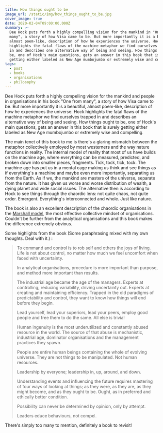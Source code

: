 ```yaml
---
title: How things ought to be
image_url: /static/img/how_things_ought_to_be.jpg
cover_image: true
date: 2020-02-04T09:00:00.000Z
summary: >-
  Dee Hock puts forth a highly compelling vision for the mankind in "One from
  many", a story of how Visa came to be. But more importantly it is a beautiful,
  almost poem-like, description of how he experiences the universe. Hock
  highlights the fatal flaws of the machine metaphor we find ourselves trapped
  in and describes one alternative way of being and seeing. How things ought to
  be, one of Hock's main questions, gets an answer in this book that is surely
  getting either labeled as New Age mumbojumbo or extremely wise and compelling.
tags:
  - post
  - books
  - organisations
  - philosophy
---
```

Dee Hock puts forth a highly compelling vision for the mankind and people in organisations in his book "One from many", a story of how Visa came to be. But more importantly it is a beautiful, almost poem-like, description of how he experiences the universe. Hock highlights the fatal flaws of the machine metaphor we find ourselves trapped in and describes an alternative way of being and seeing. How things ought to be, one of Hock's main questions, gets an answer in this book that is surely getting either labeled as New Age mumbojumbo or extremely wise and compelling.

The main tenet of this book to me is there's a glaring mismatch between the metaphor collectively employed by most westerners and the way nature functions in reality. The internal model of reality that most of us have builds on the machine age, where everything can be measured, predicted, and broken down into smaller pieces, fragments. Tick, tock, tick, tock. The machine age has put us in a mental cage making us think and see things as if everything's a machine and maybe even more importantly, separating us from the Earth. As if we, the mankind are masters of the universe, separate from the nature. It has given us worse and worse distribution of wealth, a dying planet and wide social issues. The alternative then is according to Hock to see things through the chaordic lens: not quite chaos, not quite order. Emergent. Everything's interconnected and whole. Just like nature.

The book is also an excellent description of the chaordic organisations in the [Marshall model](https://flowchainsensei.wordpress.com/rightshifting/the-marshall-model/), the most effective collective mindset of organisations. Couldn't be further from the analytical organisations and this book makes the difference extremely obvious.

Some highlights from the book (Some paraphrasing mixed with my own thoughts. Deal with it.) :

> To command and control is to rob self and others the joys of living. Life is not about control, no matter how much we feel uncomfort when faced with uncertainty.
>
> In analytical organisations, procedure is more important than purpose, and method more important than results.
>
> The industrial age became the age of the managers. Experts at controlling, reducing variability, driving uncertainty out. Experts at creating and maintaining efficiency. Trapped in the old paradigms of predictability and control, they want to know how things will end before they begin.
>
> Lead yourself, lead your superiors, lead your peers, employ good people and free them to do the same. All else is trivia!
>
> Human ingenuity is the most underutilized and constantly abused resource in the world. The source of that abuse is mechanistic, industrial age, dominator organisations and the management practices they spawn.
>
> People are entire human beings containing the whole of evolving universe. They are not things to be manipulated. Not human resources. 
>
> Leadership by everyone; leadership in, up, around, and down.
>
> Understanding events and influencing the future requires mastering of four ways of looking at things; as they were, as they are, as they might become, and as they ought to be. Ought, as in preferred and ethically better condition.
>
> Possibility can never be determined by opinion, only by attempt.
>
> Leaders educe behaviours, not compel.

There's simply too many to mention, definitely a book to revisit!
